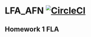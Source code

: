 # LFA_AFN [![CircleCI](https://circleci.com/gh/cosminalexandru/LFA_AFN.svg?style=svg)](https://circleci.com/gh/cosminalexandru/LFA_AFN)
## Homework 1 FLA
